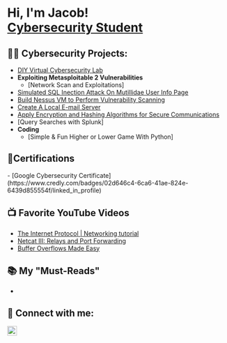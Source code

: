 <h1>Hi, I'm Jacob! <br/><a href="https://www.linkedin.com/in/jacobluevanos/">Cybersecurity Student</a>

<h2>👨‍💻 Cybersecurity Projects:</h2>

-  [DIY Virtual Cybersecurity Lab](https://github.com/JE99s/DIY-Virtualized-Cyber-Lab)
- <b>Exploiting Metasploitable 2 Vulnerabilities</b>
  - [Network Scan and Exploitations]
- [Simulated SQL Inection Attack On Mutillidae User Info Page](https://github.com/JE99s/Errorbased_SQL_InjectionAttack)
- [Build Nessus VM to Perform Vulnerability Scanning](https://medium.com/@jl620695lueva/install-and-configure-a-nessus-vulnerability-scanner-on-virtualbox-8614875013dc)
- [Create A Local E-mail Server](https://github.com/JE99s/Create_Your_Local_EmailServer)
-  [Apply Encryption and Hashing Algorithms for Secure Communications](https://github.com/JE99s/Encryption_HashingLab) 
- [Query Searches with Splunk] 
- <b>Coding</b>
  - [Simple & Fun Higher or Lower Game With Python]
<h2>📃Certifications</h2>
- [Google Cybersecurity Certificate](https://www.credly.com/badges/02d646c4-6ca6-41ae-824e-6439d855554f/linked_in_profile)
<h2>📺 Favorite YouTube Videos</h2>

- [The Internet Protocol | Networking tutorial](https://youtu.be/aamG4-tH_m8)
- [Netcat III: Relays and Port Forwarding](https://youtu.be/FLoe9S4TASk)
- [Buffer Overflows Made Easy](https://youtube.com/playlist?list=PLLKT__MCUeix3O0DPbmuaRuR_4Hxo4m3G&si=U7zd-tbLRV-4OqU3)

<h2>📚 My "Must-Reads"</h2>

-  
<h2> 🤳 Connect with me:</h2>

[<img align="left" alt="JoshMadakor | LinkedIn" width="22px" src="https://cdn.jsdelivr.net/npm/simple-icons@v3/icons/linkedin.svg" />][linkedin]


[linkedin]: https://www.linkedin.com/in/jacobluevanos
<!--
[<img align="left" alt="JoshMadakor | Twitter" width="22px" src="https://cdn.jsdelivr.net/npm/simple-icons@v3/icons/twitter.svg" />][twitter]
[<img align="left" alt="JoshMadakor | Instagram" width="22px" src="https://cdn.jsdelivr.net/npm/simple-icons@v3/icons/instagram.svg" />][instagram]

[twitter]: https://
[instagram]: https://
-->
<!--

- 🔭 I’m currently working on ...
- 🌱 I’m currently learning ...
- 👯 I’m looking to collaborate on ...
- 🤔 I’m looking for help with ...
- 💬 Ask me about ...
- 📫 How to reach me: ...
- 😄 Pronouns: ...
- ⚡ Fun fact: ...
-->
